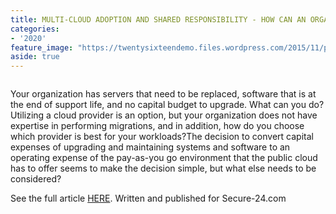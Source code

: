 ```yaml
---
title: MULTI-CLOUD ADOPTION AND SHARED RESPONSIBILITY - HOW CAN AN ORGANIZATION MANAGE?
categories:
- '2020'
feature_image: "https://twentysixteendemo.files.wordpress.com/2015/11/post.png"
aside: true
---
```



<div class="wp-block-image"><figure class="aligncenter size-large"><img src="https://captainhyperscaler.files.wordpress.com/2020/02/image-e1581273619697.png?w=315" alt="" class="wp-image-367"/></figure></div>


Your organization has servers that need to be replaced, software that is at the end of support life, and no capital budget to upgrade. What can you do? Utilizing a cloud provider is an option, but your organization does not have expertise in performing migrations, and in addition, how do you choose which provider is best for your workloads?The decision to convert capital expenses of upgrading and maintaining systems and software to an operating expense of the pay-as-you go environment that the public cloud has to offer seems to make the decision simple, but what else needs to be considered?

See the full article <a rel="noreferrer noopener" aria-label="HERE (opens in a new tab)" href="https://www.secure-24.com/multi-cloud-adoption/" target="_blank">HERE</a>. Written and published for Secure-24.com